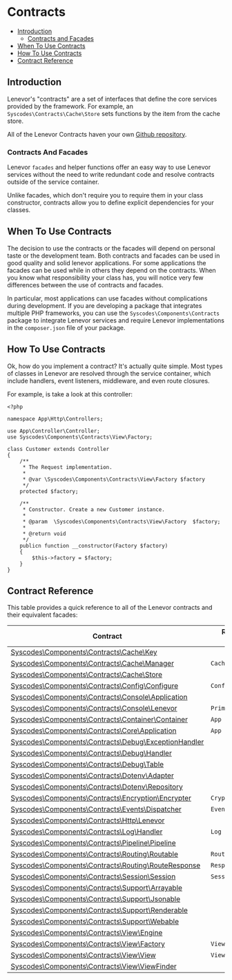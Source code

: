 # Contracts

- [Introduction](#introduction)
    - [Contracts and Facades](#contracts-and-facades)
- [When To Use Contracts](#when-to-use-contracts)
- [How To Use Contracts](#how-to-use-contracts)
- [Contract Reference](#contract-reference)


<a name="introduction"></a>
## Introduction  

Lenevor's "contracts" are a set of interfaces that define the core services provided by the framework. For example, an `Syscodes\Contracts\Cache\Store` sets functions by the item from the cache store.

All of the Lenevor Contracts haven your own [Github repository](https://github.com/syscodes/contracts).

<a name="contracts-and-facades"></a>
### Contracts And Facades

Lenevor `facades` and helper functions offer an easy way to use Lenevor services without the need to write redundant code and resolve contracts outside of the service container.

Unlike facades, which don't require you to require them in your class constructor, contracts allow you to define explicit dependencies for your classes. 

<a name="when-to-use-contracts"></a>
## When To Use Contracts

The decision to use the contracts or the facades will depend on personal taste or the development team. Both contracts and facades can be used in good quality and solid lenevor applications. For some applications the facades can be used while in others they depend on the contracts. When you know what responsibility your class has, you will notice very few differences between the use of contracts and facades.

In particular, most applications can use facades without complications during development. If you are developing a package that integrates multiple PHP frameworks, you can use the `Syscodes\Components\Contracts` package to integrate Lenevor services and require Lenevor implementations in the `composer.json` file of your package.

<a name="how-to-use-contracts"></a>
## How To Use Contracts

Ok, how do you implement a contract? It's actually quite simple. Most types of classes in Lenevor are resolved through the service container, which include handlers, event listeners, middleware, and even route closures.

For example,  is take a look at this controller: 

    <?php

    namespace App\Http\Controllers;

    use App\Controller\Controller;
    use Syscodes\Components\Contracts\View\Factory;

    class Customer extends Controller
    {
        /**
         * The Request implementation.
         *
         * @var \Syscodes\Components\Contracts\View\Factory $factory
         */
        protected $factory;

        /**
         * Constructor. Create a new Customer instance.
         *
         * @param  \Syscodes\Components\Contracts\View\Factory  $factory;
         *
         * @return void
         */
        publicn function __constructor(Factory $factory)
        {
            $this->factory = $factory;
        }
    }

<a name="contract-reference"></a>
## Contract Reference

This table provides a quick reference to all of the Lenevor contracts and their equivalent facades:

| Contract                                                                                                                                  | References Facade            |
|-------------------------------------------------------------------------------------------------------------------------------------------|------------------------------|
| [Syscodes\Components\Contracts\Cache\Key](https://github.com/syscodes/contracts/blob/{{version}}/Cache/Key.php)                           | &nbsp;                       |
| [Syscodes\Components\Contracts\Cache\Manager](https://github.com/syscodes/contracts/blob/{{version}}/Cache/Manager.php)                   | `Cache`                      |
| [Syscodes\Components\Contracts\Cache\Store](https://github.com/syscodes/contracts/blob/{{version}}/Cache/Store.php)                       | &nbsp;                       |
| [Syscodes\Components\Contracts\Config\Configure](https://github.com/syscodes/contracts/blob/{{version}}/Config/Configure.php)             | `Config`                     |
| [Syscodes\Components\Contracts\Console\Application](https://github.com/syscodes/contracts/blob/{{version}}/Console/Application.php)       | &nbsp;                       |
| [Syscodes\Components\Contracts\Console\Lenevor](https://github.com/syscodes/contracts/blob/{{version}}/Console/Lenevor.php)               | `Prime`                      |
| [Syscodes\Components\Contracts\Container\Container](https://github.com/syscodes/contracts/blob/{{version}}/Container/Container.php)       | `App`                        |
| [Syscodes\Components\Contracts\Core\Application](https://github.com/syscodes/contracts/blob/{{version}}/Core/Application.php)             | `App`                        |
| [Syscodes\Components\Contracts\Debug\ExceptionHandler](https://github.com/syscodes/contracts/blob/{{version}}/Debug/ExceptionHandler.php) | &nbsp;                       |
| [Syscodes\Components\Contracts\Debug\Handler](https://github.com/syscodes/contracts/blob/{{version}}/Debug/Handler.php)                   | &nbsp;                       |
| [Syscodes\Components\Contracts\Debug\Table](https://github.com/syscodes/contracts/blob/{{version}}/Debug/Table.php)                       | &nbsp;                       |
| [Syscodes\Components\Contracts\Dotenv\Adapter](https://github.com/syscodes/contracts/blob/{{version}}/Dotenv/Adapter.php)                 | &nbsp;                       |
| [Syscodes\Components\Contracts\Dotenv\Repository](https://github.com/syscodes/contracts/blob/{{version}}/Dotenv/Repository.php)           | &nbsp;                       |
| [Syscodes\Components\Contracts\Encryption\Encrypter](https://github.com/Syscodes/contracts/blob/{{version}}/Encryption/Encrypter.php)     | `Crypt`                      |
| [Syscodes\Components\Contracts\Events\Dispatcher](https://github.com/syscodes/contracts/blob/{{version}}/Events/Dispatcher.php)           | `Event`                      |
| [Syscodes\Components\Contracts\Http\Lenevor](https://github.com/syscodes/contracts/blob/{{version}}/Http/Lenevor.php)                     | &nbsp;                       |
| [Syscodes\Components\Contracts\Log\Handler](https://github.com/syscodes/contracts/blob/{{version}}/Log/Handler.php)                       | `Log`                        |
| [Syscodes\Components\Contracts\Pipeline\Pipeline](https://github.com/syscodes/contracts/blob/{{version}}/Pipeline/Pipeline.php)           | &nbsp;                       |
| [Syscodes\Components\Contracts\Routing\Routable](https://github.com/syscodes/contracts/blob/{{version}}/Routing/Routable.php)             | `Route`                      |
| [Syscodes\Components\Contracts\Routing\RouteResponse](https://github.com/syscodes/contracts/blob/{{version}}/Routing/RouteResponse.php)   | `Response`                   |
| [Syscodes\Components\Contracts\Session\Session](https://github.com/syscodes/contracts/blob/{{version}}/Session/Session.php)               | `Session::driver()`          |
| [Syscodes\Components\Contracts\Support\Arrayable](https://github.com/Syscodes/contracts/blob/{{version}}/Support/Arrayable.php)           | &nbsp;                       |
| [Syscodes\Components\Contracts\Support\Jsonable](https://github.com/Syscodes/contracts/blob/{{version}}/Support/Jsonable.php)             | &nbsp;                       |
| [Syscodes\Components\Contracts\Support\Renderable](https://github.com/Syscodes/contracts/blob/{{version}}/Support/Renderable.php)         | &nbsp;                       |
| [Syscodes\Components\Contracts\Support\Webable](https://github.com/Syscodes/contracts/blob/{{version}}/Support/Webable.php)               | &nbsp;                       |
| [Syscodes\Components\Contracts\View\Engine](https://github.com/syscodes/contracts/blob/{{version}}/View/Engine.php)                       | &nbsp;                       |
| [Syscodes\Components\Contracts\View\Factory](https://github.com/syscodes/contracts/blob/{{version}}/View/Factory.php)                     | `View`                       |
| [Syscodes\Components\Contracts\View\View](https://github.com/syscodes/contracts/blob/{{version}}/View/View.php)                           | `View::make()`               |
| [Syscodes\Components\Contracts\View\ViewFinder](https://github.com/syscodes/contracts/blob/{{version}}/View/ViewFinder.php)               | &nbsp;                       |